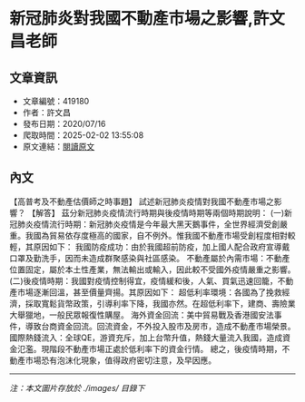 # 新冠肺炎對我國不動產市場之影響,許文昌老師

## 文章資訊
- 文章編號：419180
- 作者：許文昌
- 發布日期：2020/07/16
- 爬取時間：2025-02-02 13:55:08
- 原文連結：[閱讀原文](https://real-estate.get.com.tw/Columns/detail.aspx?no=419180)

## 內文
【高普考及不動產估價師之時事題】
試述新冠肺炎疫情對我國不動產市場之影響？
【解答】
茲分新冠肺炎疫情流行時期與後疫情時期等兩個時期說明：
(一)新冠肺炎疫情流行時期：新冠肺炎疫情是今年最大黑天鵝事件，全世界經濟受創嚴重。我國為貿易依存度極高的國家，自不例外。惟我國不動產市場受創程度相對較輕，其原因如下：
我國防疫成功：由於我國超前防疫，加上國人配合政府宣導戴口罩及勤洗手，因而未造成群聚感染與社區感染。
不動產屬於內需市場：不動產位置固定，屬於本土性產業，無法輸出或輸入，因此較不受國外疫情嚴重之影響。
(二)後疫情時期：我國對疫情控制得宜，疫情緩和後，人氣、買氣迅速回籠，不動產市場逐漸回溫，甚至價量齊揚。其原因如下：
超低利率環境：各國為了挽救經濟，採取寬鬆貨幣政策，引導利率下降，我國亦然。在超低利率下，建商、壽險業大舉獵地，一般民眾報復性購屋。
海外資金回流：美中貿易戰及香港國安法事件，導致台商資金回流。回流資金，不外投入股市及房市，造成不動產市場榮景。
國際熱錢流入：全球QE，游資充斥，加上台幣升值，熱錢大量流入我國，造成資金氾濫。現階段不動產市場正處於低利率下的資金行情。
總之，後疫情時期，不動產市場恐有泡沫化現象，值得政府密切注意，及早因應。

---
*注：本文圖片存放於 ./images/ 目錄下*
